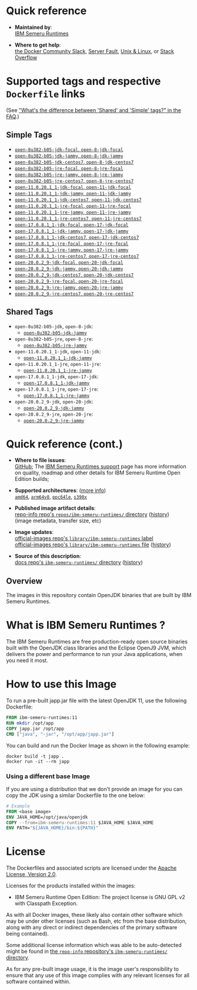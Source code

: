 <!--

********************************************************************************

WARNING:

    DO NOT EDIT "ibm-semeru-runtimes/README.md"

    IT IS AUTO-GENERATED

    (from the other files in "ibm-semeru-runtimes/" combined with a set of templates)

********************************************************************************

-->

# Quick reference

-	**Maintained by**:  
	[IBM Semeru Runtimes](https://github.com/ibmruntimes/semeru-containers)

-	**Where to get help**:  
	[the Docker Community Slack](https://dockr.ly/comm-slack), [Server Fault](https://serverfault.com/help/on-topic), [Unix & Linux](https://unix.stackexchange.com/help/on-topic), or [Stack Overflow](https://stackoverflow.com/help/on-topic)

# Supported tags and respective `Dockerfile` links

(See ["What's the difference between 'Shared' and 'Simple' tags?" in the FAQ](https://github.com/docker-library/faq#whats-the-difference-between-shared-and-simple-tags).)

## Simple Tags

-	[`open-8u382-b05-jdk-focal`, `open-8-jdk-focal`](https://github.com/ibmruntimes/semeru-containers/blob/b82ce32c38a0c6c56158818960e041ca3871b46a/8/jdk/ubuntu/focal/Dockerfile.open.releases.full)
-	[`open-8u382-b05-jdk-jammy`, `open-8-jdk-jammy`](https://github.com/ibmruntimes/semeru-containers/blob/b82ce32c38a0c6c56158818960e041ca3871b46a/8/jdk/ubuntu/jammy/Dockerfile.open.releases.full)
-	[`open-8u382-b05-jdk-centos7`, `open-8-jdk-centos7`](https://github.com/ibmruntimes/semeru-containers/blob/b82ce32c38a0c6c56158818960e041ca3871b46a/8/jdk/centos/Dockerfile.open.releases.full)
-	[`open-8u382-b05-jre-focal`, `open-8-jre-focal`](https://github.com/ibmruntimes/semeru-containers/blob/b82ce32c38a0c6c56158818960e041ca3871b46a/8/jre/ubuntu/focal/Dockerfile.open.releases.full)
-	[`open-8u382-b05-jre-jammy`, `open-8-jre-jammy`](https://github.com/ibmruntimes/semeru-containers/blob/b82ce32c38a0c6c56158818960e041ca3871b46a/8/jre/ubuntu/jammy/Dockerfile.open.releases.full)
-	[`open-8u382-b05-jre-centos7`, `open-8-jre-centos7`](https://github.com/ibmruntimes/semeru-containers/blob/b82ce32c38a0c6c56158818960e041ca3871b46a/8/jre/centos/Dockerfile.open.releases.full)
-	[`open-11.0.20.1_1-jdk-focal`, `open-11-jdk-focal`](https://github.com/ibmruntimes/semeru-containers/blob/b82ce32c38a0c6c56158818960e041ca3871b46a/11/jdk/ubuntu/focal/Dockerfile.open.releases.full)
-	[`open-11.0.20.1_1-jdk-jammy`, `open-11-jdk-jammy`](https://github.com/ibmruntimes/semeru-containers/blob/b82ce32c38a0c6c56158818960e041ca3871b46a/11/jdk/ubuntu/jammy/Dockerfile.open.releases.full)
-	[`open-11.0.20.1_1-jdk-centos7`, `open-11-jdk-centos7`](https://github.com/ibmruntimes/semeru-containers/blob/b82ce32c38a0c6c56158818960e041ca3871b46a/11/jdk/centos/Dockerfile.open.releases.full)
-	[`open-11.0.20.1_1-jre-focal`, `open-11-jre-focal`](https://github.com/ibmruntimes/semeru-containers/blob/b82ce32c38a0c6c56158818960e041ca3871b46a/11/jre/ubuntu/focal/Dockerfile.open.releases.full)
-	[`open-11.0.20.1_1-jre-jammy`, `open-11-jre-jammy`](https://github.com/ibmruntimes/semeru-containers/blob/b82ce32c38a0c6c56158818960e041ca3871b46a/11/jre/ubuntu/jammy/Dockerfile.open.releases.full)
-	[`open-11.0.20.1_1-jre-centos7`, `open-11-jre-centos7`](https://github.com/ibmruntimes/semeru-containers/blob/b82ce32c38a0c6c56158818960e041ca3871b46a/11/jre/centos/Dockerfile.open.releases.full)
-	[`open-17.0.8.1_1-jdk-focal`, `open-17-jdk-focal`](https://github.com/ibmruntimes/semeru-containers/blob/b82ce32c38a0c6c56158818960e041ca3871b46a/17/jdk/ubuntu/focal/Dockerfile.open.releases.full)
-	[`open-17.0.8.1_1-jdk-jammy`, `open-17-jdk-jammy`](https://github.com/ibmruntimes/semeru-containers/blob/b82ce32c38a0c6c56158818960e041ca3871b46a/17/jdk/ubuntu/jammy/Dockerfile.open.releases.full)
-	[`open-17.0.8.1_1-jdk-centos7`, `open-17-jdk-centos7`](https://github.com/ibmruntimes/semeru-containers/blob/b82ce32c38a0c6c56158818960e041ca3871b46a/17/jdk/centos/Dockerfile.open.releases.full)
-	[`open-17.0.8.1_1-jre-focal`, `open-17-jre-focal`](https://github.com/ibmruntimes/semeru-containers/blob/b82ce32c38a0c6c56158818960e041ca3871b46a/17/jre/ubuntu/focal/Dockerfile.open.releases.full)
-	[`open-17.0.8.1_1-jre-jammy`, `open-17-jre-jammy`](https://github.com/ibmruntimes/semeru-containers/blob/b82ce32c38a0c6c56158818960e041ca3871b46a/17/jre/ubuntu/jammy/Dockerfile.open.releases.full)
-	[`open-17.0.8.1_1-jre-centos7`, `open-17-jre-centos7`](https://github.com/ibmruntimes/semeru-containers/blob/b82ce32c38a0c6c56158818960e041ca3871b46a/17/jre/centos/Dockerfile.open.releases.full)
-	[`open-20.0.2_9-jdk-focal`, `open-20-jdk-focal`](https://github.com/ibmruntimes/semeru-containers/blob/b82ce32c38a0c6c56158818960e041ca3871b46a/20/jdk/ubuntu/focal/Dockerfile.open.releases.full)
-	[`open-20.0.2_9-jdk-jammy`, `open-20-jdk-jammy`](https://github.com/ibmruntimes/semeru-containers/blob/b82ce32c38a0c6c56158818960e041ca3871b46a/20/jdk/ubuntu/jammy/Dockerfile.open.releases.full)
-	[`open-20.0.2_9-jdk-centos7`, `open-20-jdk-centos7`](https://github.com/ibmruntimes/semeru-containers/blob/b82ce32c38a0c6c56158818960e041ca3871b46a/20/jdk/centos/Dockerfile.open.releases.full)
-	[`open-20.0.2_9-jre-focal`, `open-20-jre-focal`](https://github.com/ibmruntimes/semeru-containers/blob/b82ce32c38a0c6c56158818960e041ca3871b46a/20/jre/ubuntu/focal/Dockerfile.open.releases.full)
-	[`open-20.0.2_9-jre-jammy`, `open-20-jre-jammy`](https://github.com/ibmruntimes/semeru-containers/blob/b82ce32c38a0c6c56158818960e041ca3871b46a/20/jre/ubuntu/jammy/Dockerfile.open.releases.full)
-	[`open-20.0.2_9-jre-centos7`, `open-20-jre-centos7`](https://github.com/ibmruntimes/semeru-containers/blob/b82ce32c38a0c6c56158818960e041ca3871b46a/20/jre/centos/Dockerfile.open.releases.full)

## Shared Tags

-	`open-8u382-b05-jdk`, `open-8-jdk`:
	-	[`open-8u382-b05-jdk-jammy`](https://github.com/ibmruntimes/semeru-containers/blob/b82ce32c38a0c6c56158818960e041ca3871b46a/8/jdk/ubuntu/jammy/Dockerfile.open.releases.full)
-	`open-8u382-b05-jre`, `open-8-jre`:
	-	[`open-8u382-b05-jre-jammy`](https://github.com/ibmruntimes/semeru-containers/blob/b82ce32c38a0c6c56158818960e041ca3871b46a/8/jre/ubuntu/jammy/Dockerfile.open.releases.full)
-	`open-11.0.20.1_1-jdk`, `open-11-jdk`:
	-	[`open-11.0.20.1_1-jdk-jammy`](https://github.com/ibmruntimes/semeru-containers/blob/b82ce32c38a0c6c56158818960e041ca3871b46a/11/jdk/ubuntu/jammy/Dockerfile.open.releases.full)
-	`open-11.0.20.1_1-jre`, `open-11-jre`:
	-	[`open-11.0.20.1_1-jre-jammy`](https://github.com/ibmruntimes/semeru-containers/blob/b82ce32c38a0c6c56158818960e041ca3871b46a/11/jre/ubuntu/jammy/Dockerfile.open.releases.full)
-	`open-17.0.8.1_1-jdk`, `open-17-jdk`:
	-	[`open-17.0.8.1_1-jdk-jammy`](https://github.com/ibmruntimes/semeru-containers/blob/b82ce32c38a0c6c56158818960e041ca3871b46a/17/jdk/ubuntu/jammy/Dockerfile.open.releases.full)
-	`open-17.0.8.1_1-jre`, `open-17-jre`:
	-	[`open-17.0.8.1_1-jre-jammy`](https://github.com/ibmruntimes/semeru-containers/blob/b82ce32c38a0c6c56158818960e041ca3871b46a/17/jre/ubuntu/jammy/Dockerfile.open.releases.full)
-	`open-20.0.2_9-jdk`, `open-20-jdk`:
	-	[`open-20.0.2_9-jdk-jammy`](https://github.com/ibmruntimes/semeru-containers/blob/b82ce32c38a0c6c56158818960e041ca3871b46a/20/jdk/ubuntu/jammy/Dockerfile.open.releases.full)
-	`open-20.0.2_9-jre`, `open-20-jre`:
	-	[`open-20.0.2_9-jre-jammy`](https://github.com/ibmruntimes/semeru-containers/blob/b82ce32c38a0c6c56158818960e041ca3871b46a/20/jre/ubuntu/jammy/Dockerfile.open.releases.full)

# Quick reference (cont.)

-	**Where to file issues**:  
	[GitHub](https://github.com/ibmruntimes/Semeru-Runtimes/issues); The [IBM Semeru Runtimes support](https://ibm.com/semeru-runtimes) page has more information on quality, roadmap and other details for IBM Semeru Runtime Open Edition builds;

-	**Supported architectures**: ([more info](https://github.com/docker-library/official-images#architectures-other-than-amd64))  
	[`amd64`](https://hub.docker.com/r/amd64/ibm-semeru-runtimes/), [`arm64v8`](https://hub.docker.com/r/arm64v8/ibm-semeru-runtimes/), [`ppc64le`](https://hub.docker.com/r/ppc64le/ibm-semeru-runtimes/), [`s390x`](https://hub.docker.com/r/s390x/ibm-semeru-runtimes/)

-	**Published image artifact details**:  
	[repo-info repo's `repos/ibm-semeru-runtimes/` directory](https://github.com/docker-library/repo-info/blob/master/repos/ibm-semeru-runtimes) ([history](https://github.com/docker-library/repo-info/commits/master/repos/ibm-semeru-runtimes))  
	(image metadata, transfer size, etc)

-	**Image updates**:  
	[official-images repo's `library/ibm-semeru-runtimes` label](https://github.com/docker-library/official-images/issues?q=label%3Alibrary%2Fibm-semeru-runtimes)  
	[official-images repo's `library/ibm-semeru-runtimes` file](https://github.com/docker-library/official-images/blob/master/library/ibm-semeru-runtimes) ([history](https://github.com/docker-library/official-images/commits/master/library/ibm-semeru-runtimes))

-	**Source of this description**:  
	[docs repo's `ibm-semeru-runtimes/` directory](https://github.com/docker-library/docs/tree/master/ibm-semeru-runtimes) ([history](https://github.com/docker-library/docs/commits/master/ibm-semeru-runtimes))

## Overview

The images in this repository contain OpenJDK binaries that are built by IBM Semeru Runtimes.

# What is IBM Semeru Runtimes ?

The IBM Semeru Runtimes are free production-ready open source binaries built with the OpenJDK class libraries and the Eclipse OpenJ9 JVM, which delivers the power and performance to run your Java applications, when you need it most.

# How to use this Image

To run a pre-built japp.jar file with the latest OpenJDK 11, use the following Dockerfile:

```dockerfile
FROM ibm-semeru-runtimes:11
RUN mkdir /opt/app
COPY japp.jar /opt/app
CMD ["java", "-jar", "/opt/app/japp.jar"]
```

You can build and run the Docker Image as shown in the following example:

```console
docker build -t japp .
docker run -it --rm japp
```

### Using a different base Image

If you are using a distribution that we don't provide an image for you can copy the JDK using a similar Dockerfile to the one below:

```dockerfile
# Example
FROM <base image>
ENV JAVA_HOME=/opt/java/openjdk
COPY --from=ibm-semeru-runtimes:11 $JAVA_HOME $JAVA_HOME
ENV PATH="${JAVA_HOME}/bin:${PATH}"
```

# License

The Dockerfiles and associated scripts are licensed under the [Apache License, Version 2.0](http://www.apache.org/licenses/LICENSE-2.0.html).

Licenses for the products installed within the images:

-	IBM Semeru Runtime Open Edition: The project license is GNU GPL v2 with Classpath Exception.

As with all Docker images, these likely also contain other software which may be under other licenses (such as Bash, etc from the base distribution, along with any direct or indirect dependencies of the primary software being contained).

Some additional license information which was able to be auto-detected might be found in [the `repo-info` repository's `ibm-semeru-runtimes/` directory](https://github.com/docker-library/repo-info/tree/master/repos/ibm-semeru-runtimes).

As for any pre-built image usage, it is the image user's responsibility to ensure that any use of this image complies with any relevant licenses for all software contained within.

